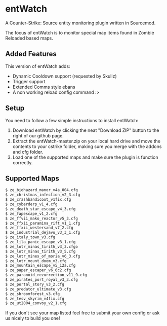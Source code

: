 # entWatch

A Counter-Strike: Source entity monitoring plugin written in Sourcemod.

The focus of entWatch is to monitor special map items found in Zombie Reloaded based maps.

## Added Features
This version of entWatch adds:
 - Dynamic Cooldown support (requested by Skullz)
 - Trigger support
 - Extended Comms style ebans
 - A non working reload config command :>

## Setup

You need to follow a few simple instructions to install entWatch:

1. Download entWatch by clicking the neat "Download ZIP" button to the right of our github page.
2. Extract the entWatch-master.zip on your local hard drive and move the contents to your cstrike folder, making sure you merge with the addons and cfg folder.
3. Load one of the supported maps and make sure the plugin is function correctly.

## Supported Maps

```bash
$ ze_biohazard_manor_v4a_004.cfg
$ ze_christmas_infection_v2_3.cfg
$ ze_crashbandicoot_v1fix.cfg
$ ze_cyberderp_v1_4.cfg
$ ze_death_star_escape_v4_3.cfg
$ ze_fapescape_v1_2.cfg
$ ze_ffvii_mako_reactor_v5_3.cfg
$ ze_ffxii_paramina_rift_v1_1.cfg
$ ze_ffxii_westersand_v7_2.cfg
$ ze_industrial_dejavu_v3_3_1.cfg
$ ze_italy_town_v3.cfg
$ ze_lila_panic_escape_v3_1.cfg
$ ze_lotr_minas_tirith_v3_3.cfgo
$ ze_lotr_minas_tirith_v3_5.cfg
$ ze_lotr_mines_of_moria_v6_3.cfg
$ ze_lotr_mount_doom_v3.cfg
$ ze_mountain_escape_v5_12a.cfg
$ ze_paper_escaper_v6_6c2.cfg
$ ze_paranoid_rezurrection_v11_9.cfg
$ ze_pirates_port_royal_v3_3.cfg
$ ze_portal_story_v3_2.cfg
$ ze_predator_ultimate_v3.cfg
$ ze_shroomforest_v3.cfg
$ ze_tesv_skyrim_v4fix.cfg
$ ze_ut2004_convoy_v2_1.cfg
```

If you don't see your map listed feel free to submit your own config or ask us nicely to build you one!
